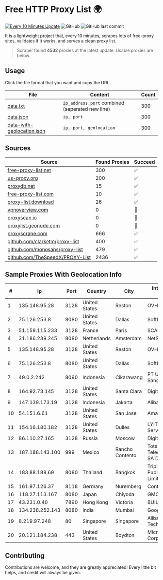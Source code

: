 
# Free HTTP Proxy List 🌍

[![Every 10 Minutes Update](https://github.com/mertguvencli/http-proxy-list/actions/workflows/main.yml/badge.svg?branch=main)](https://github.com/mertguvencli/http-proxy-list/actions/workflows/main.yml)
![GitHub](https://img.shields.io/github/license/mertguvencli/http-proxy-list)
![GitHub last commit](https://img.shields.io/github/last-commit/mertguvencli/http-proxy-list)

It is a lightweight project that, every 10 minutes, scrapes lots of free-proxy sites, validates if it works, and serves a clean proxy list.


> Scraper found **4532** proxies at the latest update. Usable proxies are below.

## Usage

Click the file format that you want and copy the URL.


|File|Content|Count|
|----|-------|-----|
|[data.txt](https://raw.githubusercontent.com/mertguvencli/http-proxy-list/main/proxy-list/data.txt)|`ip_address:port` combined (seperated new line)|300|
|[data.json](https://raw.githubusercontent.com/mertguvencli/http-proxy-list/main/proxy-list/data.json)|`ip, port`|300|
|[data-with-geolocation.json](https://raw.githubusercontent.com/mertguvencli/http-proxy-list/main/proxy-list/data-with-geolocation.json)|`ip, port, geolocation`|300|

## Sources

|Source|Found Proxies|Succeed|
|------|-------------|-------|
|[free-proxy-list.net](https://free-proxy-list.net)|300|✅|
|[us-proxy.org](https://www.us-proxy.org)|200|✅|
|[proxydb.net](http://proxydb.net)|15|✅|
|[free-proxy-list.com](https://free-proxy-list.com/?page=&port=&type%5B%5D=http&type%5B%5D=https&up_time=0&search=Search)|10|✅|
|[proxy-list.download](https://www.proxy-list.download/HTTP)|26|✅|
|[vpnoverview.com](https://vpnoverview.com/privacy/anonymous-browsing/free-proxy-servers)|0|🚫|
|[proxyscan.io](https://www.proxyscan.io)|0|🚫|
|[proxylist.geonode.com](https://proxylist.geonode.com/api/proxy-list?limit=300&page=1&sort_by=lastChecked&sort_type=desc&protocols=http,https)|0|🚫|
|[proxyscrape.com](https://api.proxyscrape.com/v2/?request=displayproxies&protocol=http&timeout=10000&country=all&ssl=all&anonymity=all)|666|✅|
|[github.com/clarketm/proxy-list](https://raw.githubusercontent.com/clarketm/proxy-list/master/proxy-list-raw.txt)|400|✅|
|[github.com/monosans/proxy-list](https://raw.githubusercontent.com/monosans/proxy-list/main/proxies/http.txt)|479|✅|
|[github.com/TheSpeedX/PROXY-List](https://raw.githubusercontent.com/TheSpeedX/PROXY-List/master/http.txt)|2436|✅|


## Sample Proxies With Geolocation Info

|#|Ip|Port|Country|City|Internet Service Provider|
|-|--|----|-------|----|-------------------------|
|1|135.148.95.28|3128|United States|Reston|OVH SAS|
|2|75.126.253.8|8080|United States|Dallas|SoftLayer|
|3|51.159.115.233|3128|France|Paris|SCALEWAY|
|4|31.186.239.245|8080|Netherlands|Amsterdam|NetSkope Inc|
|5|135.148.95.28|3128|United States|Reston|OVH SAS|
|6|75.126.253.8|8080|United States|Dallas|SoftLayer|
|7|49.0.2.242|8090|Indonesia|Cikarawang|PT Usaha Adi Sanggoro|
|8|164.92.73.145|3128|United States|Santa Clara|DigitalOcean, LLC|
|9|147.139.173.19|3128|Indonesia|Jakarta|Alibaba.com LLC|
|10|54.151.6.61|3128|United States|San Jose|Amazon.com, Inc.|
|11|154.16.180.182|3128|United States|Dulles|LYIT Internet Services|
|12|86.110.27.165|3128|Russia|Moscow|Digit One LLC|
|13|187.188.143.100|999|Mexico|Rancho Contento|Total Play Telecomunicaciones SA De CV|
|14|183.88.188.69|8080|Thailand|Bangkok|Triple T Broadband Public Company Limited|
|15|161.97.126.37|8118|Germany|Nuremberg|Contabo GmbH|
|16|118.27.113.167|8080|Japan|Chiyoda|GMO Internet, Inc.|
|17|43.231.0.40|7890|Hong Kong|Victoria|BUILDCLOUD|
|18|134.238.252.143|8080|India|Mumbai|Google LLC|
|19|8.219.97.248|80|Singapore|Singapore|Alibaba (US) Technology Co., Ltd.|
|20|20.121.184.238|443|United States|Boydton|Microsoft Corporation|



## Contributing

Contributions are welcome, and they are greatly appreciated! Every
little bit helps, and credit will always be given.

